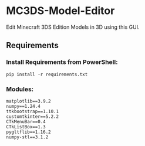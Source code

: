 # MC3DS-Model-Editor
Edit Minecraft 3DS Edition Models in 3D using this GUI.



## Requirements
### Install Requirements from PowerShell:
```
pip install -r requirements.txt
```

### Modules:
```
matplotlib==3.9.2
numpy==1.24.4
ttkbootstrap==1.10.1
customtkinter==5.2.2
CTkMenuBar==0.4
CTkListBox==1.3
pygltflib==1.16.2
numpy-stl==3.1.2
```
